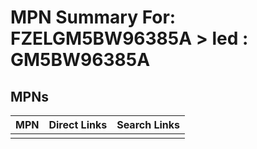 



# MPN Summary For: FZELGM5BW96385A > led : GM5BW96385A

## MPNs
  

|MPN|Direct Links|Search Links|
| :--- | :--- | :--- |
||||

